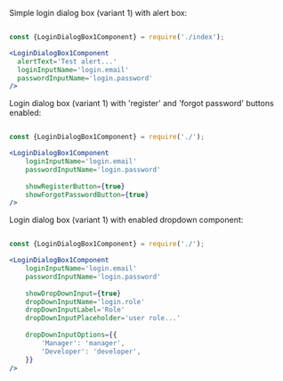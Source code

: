 Simple login dialog box (variant 1) with alert box:

```jsx

const {LoginDialogBox1Component} = require('./index');

<LoginDialogBox1Component
  alertText='Test alert...'
  loginInputName='login.email'
  passwordInputName='login.password'
/>

```

Login dialog box (variant 1) with 'register' and 'forgot password' buttons enabled:

```jsx

const {LoginDialogBox1Component} = require('./');

<LoginDialogBox1Component
    loginInputName='login.email'
    passwordInputName='login.password'
    
    showRegisterButton={true}
    showForgotPasswordButton={true}
/>

```

Login dialog box (variant 1) with enabled dropdown component:

```jsx

const {LoginDialogBox1Component} = require('./');

<LoginDialogBox1Component
    loginInputName='login.email'
    passwordInputName='login.password'
    
    showDropDownInput={true}
    dropDownInputName='login.role'
    dropDownInputLabel='Role'
    dropDownInputPlaceholder='user role...'
    
    dropDownInputOptions={{
        'Manager': 'manager',
        'Developer': 'developer',
    }}
/>

```

